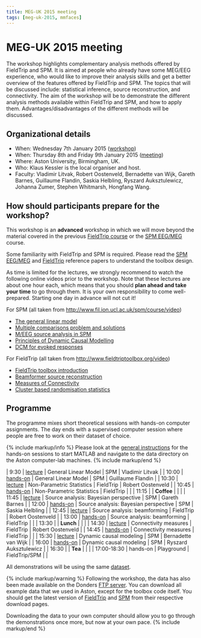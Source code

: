 ```yaml
---
title: MEG-UK 2015 meeting
tags: [meg-uk-2015, mmfaces]
---
```


# MEG-UK 2015 meeting

The workshop highlights complementary analysis methods offered by FieldTrip and SPM. It is aimed at people who already have some MEG/EEG experience, who would like to improve their analysis skills and get a better overview of the features offered by FieldTrip and SPM. The topics that will be discussed include: statistical inference, source reconstruction, and connectivity. The aim of the workshop will be to demonstrate the different analysis methods available within FieldTrip and SPM, and how to apply them. Advantages/disadvantages of the different methods will be discussed.

## Organizational details

- When: Wednesday 7th January 2015 ([workshop](http://www.aston.ac.uk/lhs/research/centres-facilities/brain-centre/meg-uk-2015/workshop))
- When: Thursday 8th and Friday 9th January 2015 ([meeting](http://www.aston.ac.uk/lhs/research/centres-facilities/brain-centre/meg-uk-2015))
- Where: Aston University, Birmingham, UK.
- Who: Klaus Kessler is the local organiser and host.
- Faculty: Vladimir Litvak, Robert Oostenveld, Bernadette van Wijk, Gareth Barnes, Guillaume Flandin, Saskia Helbling, Ryszard Auksztulewicz, Johanna Zumer, Stephen Whitmarsh, Hongfang Wang.

## How should participants prepare for the workshop?

This workshop is an **advanced** workshop in which we will move beyond the material covered in the previous [FieldTrip course](/workshop/birmingham) or the [SPM EEG/MEG](http://www.fil.ion.ucl.ac.uk/spm/course/slides14-meeg/) course.

Some familiarity with FieldTrip and SPM is required. Please read the [SPM EEG/MEG](http://www.hindawi.com/journals/cin/2011/852961) and [FieldTrip](http://www.hindawi.com/journals/cin/2011/156869/) reference papers to understand the toolbox design.  

As time is limited for the lectures, we strongly recommend to watch the following online videos prior to the workshop. Note that these lectures are about one hour each, which means that you should **plan ahead and take your time** to go through them. It is your own responsibility to come well-prepared. Starting one day in advance will not cut it!

For SPM (all taken from <http://www.fil.ion.ucl.ac.uk/spm/course/video>)

-  [The general linear model](http://www.fil.ion.ucl.ac.uk/spm/course/video/#MEEG_GLM)
-  [Multiple comparisons problem and solutions](http://www.fil.ion.ucl.ac.uk/spm/course/video/#MEEG_MCP)
-  [M/EEG source analysis in SPM](http://www.fil.ion.ucl.ac.uk/spm/course/video/#MEEG_Source)
-  [Principles of Dynamic Causal Modelling](http://www.fil.ion.ucl.ac.uk/spm/course/video/#MEEG_PrincipleDCM)
-  [DCM for evoked responses](http://www.fil.ion.ucl.ac.uk/spm/course/video/#MEEG_DCM_ERP)

For FieldTrip (all taken from <http://www.fieldtriptoolbox.org/video>)

-  [FieldTrip toolbox introduction](https://www.youtube.com/watch?v=zOxCqcYmIfA)
-  [Beamformer source reconstruction](https://www.youtube.com/watch?v=7eS11DtbIPw)
-  [Measures of Connectivity](https://www.youtube.com/watch?v=LKrxdrntWcQ)
-  [Cluster based randomisation statistics](https://www.youtube.com/watch?v=vOSfabsDUNg)

## Programme

The programme mixes short theoretical sessions with hands-on computer assignments. The day ends with a supervised computer session where people are free to work on their dataset of choice.

{% include markup/info %}
Please look at the [general instructions](/workshop/meg-uk-2015/general) for the hands-on sessions to start MATLAB and navigate to the data directory on the Aston computer-lab machines.
{% include markup/end %}

| 9:30        | [lecture](/assets/pdf/workshop/meg-uk-2015/lecture1.pdf)      | General Linear Model                  | SPM                   | Vladimir Litvak       |
| 10:00       | [hands-on](/workshop/meg-uk-2015/spm_stats)                   | General Linear Model                  | SPM                   | Guillaume Flandin     |
| 10:30       | [lecture](/assets/pdf/workshop/meg-uk-2015/lecture2.pdf)      | Non-Parametric Statistics             | FieldTrip             | Robert Oostenveld     |
| 10:45       | [hands-on](/workshop/meg-uk-2015/fieldtrip-stats-demo)        | Non-Parametric Statistics             | FieldTrip             |                       |
| 11:15       |                                                               | **Coffee**                            |                       |                       |
| 11:45       | [lecture](/assets/pdf/workshop/meg-uk-2015/lecture3.pdf)      | Source analysis: Bayesian perspective | SPM                   | Gareth Barnes         |
| 12:00       | [hands-on](/workshop/meg-uk-2015/spm_source)                  | Source analysis: Bayesian perspective | SPM                   | Saskia Helbling       |
| 12:45       | [lecture](/assets/pdf/workshop/meg-uk-2015/lecture4.pdf)      | Source analysis: beamforming          | FieldTrip             | Robert Oostenveld     |
| 13:00       | [hands-on](/workshop/meg-uk-2015/fieldtrip-beamformer-demo)   | Source analysis: beamforming          | FieldTrip             |                       |
| 13:30       |                                                               | **Lunch**                             |                       |                       |
| 14:30       | [lecture](/assets/pdf/workshop/meg-uk-2015/lecture5.pdf)      | Connectivity measures                 | FieldTrip             | Robert Oostenveld     |
| 14:45       | [hands-on](/workshop/meg-uk-2015/fieldtrip-connectivity-demo) | Connectivity measures                 | FieldTrip             |                       |
| 15:30       | [lecture](/assets/pdf/workshop/meg-uk-2015/lecture6.pdf)      | Dynamic causal modeling               | SPM                   | Bernadette van Wijk   |
| 16:00       | [hands-on](/workshop/meg-uk-2015/dcm_tutorial)                | Dynamic causal modeling               | SPM                   | Ryszard Auksztulewicz |
| 16:30       |                                                               | **Tea**                               |                       |                       |
| 17:00-18:30 | hands-on                                                      | Playground                            | FieldTrip/SPM         |                       |

All demonstrations will be using the same [dataset](/workshop/meg-uk-2015/dataset).

{% include markup/warning %}
Following the workshop, the data has also been made available on the Donders [FTP server](ftp://ftp.fieldtriptoolbox.org/pub/fieldtrip/example/meg-uk-2015). You can download all example data that we used in Aston, except for the toolbox code itself. You should get the latest version of [FieldTrip](/download) and [SPM](http://www.fil.ion.ucl.ac.uk/spm/software/download.html) from their respective download pages.

Downloading the data to your own computer should allow you to go through the demonstrations once more, but now at your own pace.
{% include markup/end %}
